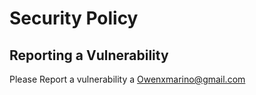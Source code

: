 # Security Policy



## Reporting a Vulnerability
Please Report a vulnerability a Owenxmarino@gmail.com
